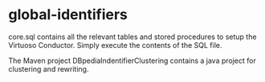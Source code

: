 # global-identifiers

core.sql contains all the relevant tables and stored procedures to setup the Virtuoso Conductor. Simply execute the contents of the SQL file.

The Maven project DBpediaIndentifierClustering contains a java project for clustering and rewriting.
